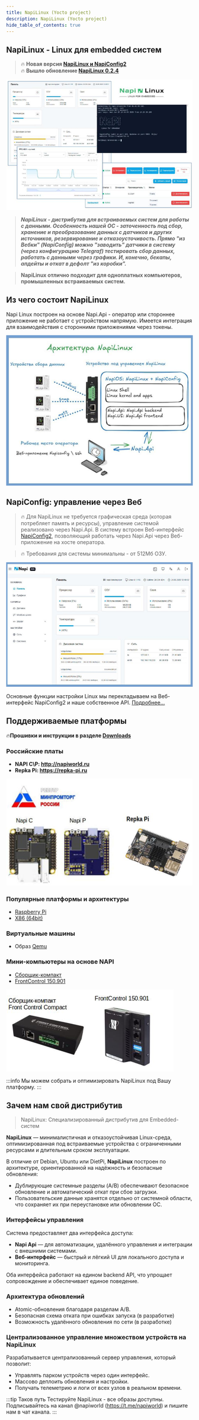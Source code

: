 ```yaml
---
title: NapiLinux (Yocto project)
description: NapiLinux (Yocto project)
hide_table_of_contents: true
---
```


<!-- ![NapiLinux](img-logo/logo-2.png) -->

## NapiLinux - Linux для embedded систем

>:fire: **Новая версия [NapiLinux и NapiConfig2](/blog/napilinux-0.2.1)** \
>:fire: **Вышло обновление [NapiLinux 0.2.4](/blog/napilinux-0.2.4)**

![Основная схема архитектуры NapiLinux](img021-arch/main-021.jpg)


>***NapiLinux - дистрибутив для встраиваемых систем для работы с данными. Особенность нашей ОС - заточенность под сбор, хранение и преобразование данных с датчиков и других источников, резервирование и отказоусточивость. Прямо "из Вебки" (NapiConfig) можно "заводить" датчики в систему (через конфигурацию Telegraf) тестировать сбор данных, работать с данными через графики. И, конечно, бекапы, апдейты и откат в дефолт "из коробки".***

>**NapiLinux отлично подходит для одноплатных компьютеров, промышленных встраиваемых систем.**

## Из чего состоит NapiLinux

Napi Linux построен на основе Napi.Api - оператор или стороннее приложение не работает с устройством напрямую. Имеется интеграция для взаимодействия с сторонними приложениями через токены.

![Архитектура системы NapiLinux](img021-arch/arch-021-1.jpg)

## NapiConfig: управление через Веб

>:fire: Для NapiLinux не требуется графическая среда (которая потребляет память и ресурсы), управление системой реализовано через Napi.Api. В систему встроен Веб-интерфейс [NapiConfig2](/napiconfig2/), позволяющий работать через Napi.Api через Веб-приложение на хосте оператора.

>:fire: Требования для системы минимальны - от 512Мб ОЗУ.

![Интерфейс NapiConfig2](../../napiconfig2/img-0.2.1/main-0.2.1-2.jpg)

Основные функции настройки Linux мы перекладываем на Веб-интерфейс NapiConfig2 и наше собственное API.
[Подробнее...](/napiConfig/)

## Поддерживаемые платформы

:fire:**Прошивки и инструкции в разделе [Downloads](/downloads)**

### Российские платы

- **NAPI С\P: http://napiworld.ru**
- **Repka Pi: https://repka-pi.ru**

![Российские платы NAPI-C, Repka Pi](img-arch/napi-c-repka-mpt-1.jpg)

### Популярные платформы и архитектуры

- [Raspberry Pi](/downloads)
- [X86 (64bit)](/downloads)

### Виртуальные машины

- Образ [Qemu](/downloads)


### Мини-компьютеры на основе NAPI

- [Сборщик-компакт](https://napiworld.ru/docs/computers/frontcontrol-compact)
- [FrontControl 150.901](https://nnz-ipc.ru/catalogue/front_man/front_control/front_control_pc/)

![Мини-компьютеры на основе NAPI](../../static/img/compact-1.jpg)


:::info
Мы можем собрать и оптимизировать NapiLinux под Вашу платформу.
:::

## Зачем нам свой дистрибутив

>NapiLinux: Специализированный дистрибутив для Embedded-систем

**NapiLinux** — минималистичная и отказоустойчивая Linux-среда, оптимизированная под встраиваемые устройства с ограниченными ресурсами и длительным сроком эксплуатации.

В отличие от Debian, Ubuntu или DietPi, **NapiLinux** построен по архитектуре, ориентированной на надёжность и безопасные обновления:

- Дублирующие системные разделы (A/B) обеспечивают безопасное обновление и автоматический откат при сбое загрузки.
- Пользовательские данные хранятся отдельно от системной области, что сохраняет их при переустановке или обновлении ОС.

### Интерфейсы управления

Система предоставляет два интерфейса доступа:

- **Napi Api** — для автоматизации, удалённого управления и интеграции с внешними системами.
- **Веб-интерфейс** — быстрый и лёгкий UI для локального доступа и мониторинга.

Оба интерфейса работают на едином backend API, что упрощает сопровождение и обеспечивает единое поведение.

### Архитектура обновлений

- Atomic-обновления благодаря разделам A/B.
- Безопасная схема отката при ошибках запуска (в разработке)
- Возможность удалённого обновления по сети (в разработке)

### Централизованное управление множеством устройств на NapiLinux

Разрабатывается централизованный сервер управления, который позволит:

- Управлять парком устройств через один интерфейс.
- Массово деплоить обновления и настройки.
- Получать телеметрию и логи от всех узлов в реальном времени.

:::tip Таков путь
Тестируйте NapiLinux - все образы доступны. Подписывайтесь на канал @napiworld (https://t.me/napiworld) и пишите нам в чат канала.
:::
